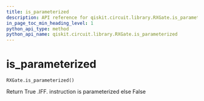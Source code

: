 ```yaml
---
title: is_parameterized
description: API reference for qiskit.circuit.library.RXGate.is_parameterized
in_page_toc_min_heading_level: 1
python_api_type: method
python_api_name: qiskit.circuit.library.RXGate.is_parameterized
---
```


# is\_parameterized

<span id="qiskit.circuit.library.RXGate.is_parameterized" />

`RXGate.is_parameterized()`

Return True .IFF. instruction is parameterized else False


